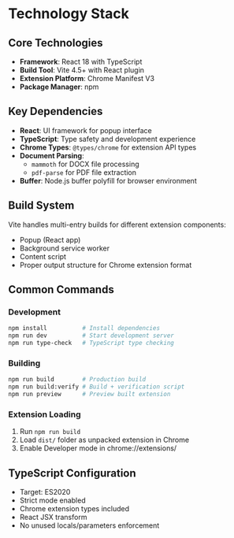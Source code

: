 # Technology Stack

## Core Technologies
- **Framework**: React 18 with TypeScript
- **Build Tool**: Vite 4.5+ with React plugin
- **Extension Platform**: Chrome Manifest V3
- **Package Manager**: npm

## Key Dependencies
- **React**: UI framework for popup interface
- **TypeScript**: Type safety and development experience
- **Chrome Types**: `@types/chrome` for extension API types
- **Document Parsing**: 
  - `mammoth` for DOCX file processing
  - `pdf-parse` for PDF file extraction
- **Buffer**: Node.js buffer polyfill for browser environment

## Build System
Vite handles multi-entry builds for different extension components:
- Popup (React app)
- Background service worker
- Content script
- Proper output structure for Chrome extension format

## Common Commands

### Development
```bash
npm install          # Install dependencies
npm run dev          # Start development server
npm run type-check   # TypeScript type checking
```

### Building
```bash
npm run build        # Production build
npm run build:verify # Build + verification script
npm run preview      # Preview built extension
```

### Extension Loading
1. Run `npm run build`
2. Load `dist/` folder as unpacked extension in Chrome
3. Enable Developer mode in chrome://extensions/

## TypeScript Configuration
- Target: ES2020
- Strict mode enabled
- Chrome extension types included
- React JSX transform
- No unused locals/parameters enforcement